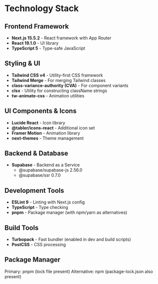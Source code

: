 # Technology Stack

## Frontend Framework
- **Next.js 15.5.2** - React framework with App Router
- **React 19.1.0** - UI library
- **TypeScript 5** - Type-safe JavaScript

## Styling & UI
- **Tailwind CSS v4** - Utility-first CSS framework
- **Tailwind Merge** - For merging Tailwind classes
- **class-variance-authority (CVA)** - For component variants
- **clsx** - Utility for constructing className strings
- **tw-animate-css** - Animation utilities

## UI Components & Icons
- **Lucide React** - Icon library
- **@tabler/icons-react** - Additional icon set
- **Framer Motion** - Animation library
- **next-themes** - Theme management

## Backend & Database
- **Supabase** - Backend as a Service
  - @supabase/supabase-js 2.56.0
  - @supabase/ssr 0.7.0

## Development Tools
- **ESLint 9** - Linting with Next.js config
- **TypeScript** - Type checking
- **pnpm** - Package manager (with npm/yarn as alternatives)

## Build Tools
- **Turbopack** - Fast bundler (enabled in dev and build scripts)
- **PostCSS** - CSS processing

## Package Manager
Primary: pnpm (lock file present)
Alternative: npm (package-lock.json also present)